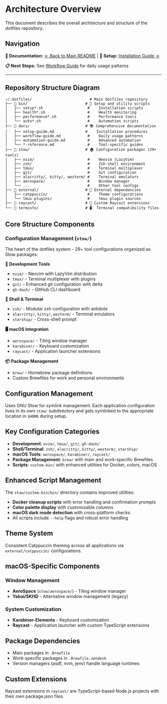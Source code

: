 # Architecture Overview

This document describes the overall architecture and structure of the dotfiles repository.

## Navigation

**📖 Documentation:** [← Back to Main README](../README.md) | **🚀 Setup:** [Installation Guide →](setup-guide.md)

**📋 Next Steps:** See [Workflow Guide](workflow-guide.md) for daily usage patterns

---

## Repository Structure Diagram

```
~/.dotfiles/                          # Main dotfiles repository
├── 📁 bin/                          # 🔧 Setup and utility scripts
│   ├── setup*.sh                    #    Installation scripts
│   ├── health*.sh                   #    Health monitoring
│   ├── performance*.sh              #    Performance tools
│   └── auto*.sh                     #    Automation scripts
├── 📁 docs/                         # 📚 Comprehensive documentation
│   ├── setup-guide.md              #    Installation procedures
│   ├── workflow-guide.md            #    Daily usage patterns
│   ├── automation-guide.md          #    Advanced automation
│   └── *-reference.md               #    Tool-specific guides
├── 📁 stow/                         # 🏠 Configuration packages (29+ tools)
│   ├── nvim/                        #    Neovim (LazyVim)
│   ├── zsh/                         #    Zsh shell environment
│   ├── tmux/                        #    Terminal multiplexer
│   ├── git/                         #    Git configuration
│   ├── alacritty/, kitty/, wezterm/ #    Terminal emulators
│   ├── aerospace/                   #    Window manager
│   └── ...                          #    Other tool configs
├── 📁 external/                     # 🎨 External dependencies
│   ├── catppuccin/                  #    Theme configurations
│   └── tmux-plugins/                #    tmux plugin sources
├── 📁 raycast/                      # 🚀 Custom Raycast extensions
└── 📁 terminfo/                     # 🖥️  Terminal compatibility files
```

## Core Structure Components

### Configuration Management (`stow/`)
The heart of the dotfiles system - 29+ tool configurations organized as Stow packages:

**🔧 Development Tools**
- `nvim/` - Neovim with LazyVim distribution
- `tmux/` - Terminal multiplexer with plugins
- `git/` - Enhanced git configuration with delta
- `gh-dash/` - GitHub CLI dashboard

**🐚 Shell & Terminal**
- `zsh/` - Modular zsh configuration with antidote
- `alacritty/`, `kitty/`, `wezterm/` - Terminal emulators
- `starship/` - Cross-shell prompt

**🖥️ macOS Integration**
- `aerospace/` - Tiling window manager
- `karabiner/` - Keyboard customization
- `raycast/` - Application launcher extensions

**📦 Package Management**
- `brew/` - Homebrew package definitions
- Custom Brewfiles for work and personal environments

## Configuration Management

Uses GNU Stow for symlink management. Each application configuration lives
in its own `stow/` subdirectory and gets symlinked to the appropriate
location in `$HOME` during setup.

## Key Configuration Categories

- **Development**: `nvim/`, `tmux/`, `git/`, `gh-dash/`
- **Shell/Terminal**: `zsh/`, `alacritty/`, `kitty/`, `wezterm/`, `starship/`
- **macOS Tools**: `aerospace/`, `karabiner/`, `raycast/`
- **Package Management**: `brew/` with main and work-specific Brewfiles
- **Scripts**: `custom-bin/` with enhanced utilities for Docker, colors, macOS

## Enhanced Script Management

The `stow/custom-bin/bin/` directory contains improved utilities:

- **Docker cleanup scripts** with error handling and confirmation prompts
- **Color palette display** with customizable columns
- **macOS dark mode detection** with cross-platform checks
- All scripts include `--help` flags and robust error handling

## Theme System

Consistent Catppuccin theming across all applications via
`external/catppuccin/` configurations.

## macOS-Specific Components

### Window Management

- **AeroSpace** (`stow/aerospace/`) - Tiling window manager
- **Yabai/SKHD** - Alternative window management (legacy)

### System Customization

- **Karabiner-Elements** - Keyboard customization
- **Raycast** - Application launcher with custom TypeScript extensions

## Package Dependencies

- Main packages in `.Brewfile`
- Work-specific packages in `.Brewfile.zendesk`
- Version managers (asdf, nvm, jenv) handle language runtimes

## Custom Extensions

Raycast extensions in `raycast/` are TypeScript-based Node.js projects with
their own package.json files.
